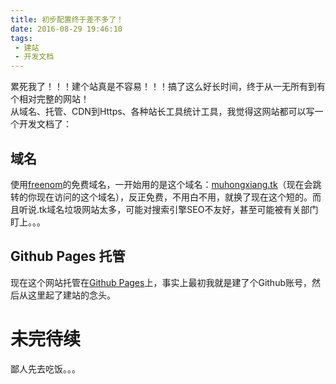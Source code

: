 ```yaml
---
title: 初步配置终于差不多了！
date: 2016-08-29 19:46:10
tags:
 - 建站
 - 开发文档
---
```

累死我了！！！建个站真是不容易！！！搞了这么好长时间，终于从一无所有到有个相对完整的网站！  
从域名、托管、CDN到Https、各种站长工具统计工具，我觉得这网站都可以写一个开发文档了：
## 域名
使用[freenom](http://www.freenom.com/zh/index.html)的免费域名，一开始用的是这个域名：[muhongxiang.tk](http://muhongxiang.tk)（现在会跳转的你现在访问的这个域名），反正免费，不用白不用，就换了现在这个短的。而且听说.tk域名垃圾网站太多，可能对搜索引擎SEO不友好，甚至可能被有关部门盯上。。。
## Github Pages 托管
现在这个网站托管在[Github Pages](https://pages.github.com/)上，事实上最初我就是建了个Github账号，然后从这里起了建站的念头。
# 未完待续
鄙人先去吃饭。。。
